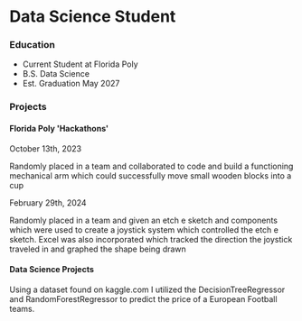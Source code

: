 # Data Science Student

### Education
- Current Student at Florida Poly
- B.S. Data Science
- Est. Graduation May 2027

### Projects
#### Florida Poly 'Hackathons'
October 13th, 2023

 Randomly placed in a team and collaborated to code and build a functioning mechanical arm which could successfully
move small wooden blocks into a cup


February 29th, 2024

 Randomly placed in a team and given an etch e sketch and components which were used to create a joystick system 
which controlled the etch e sketch. Excel was also incorporated which tracked the direction the joystick traveled
in and graphed the shape being drawn

#### Data Science Projects
 Using a dataset found on kaggle.com I utilized the DecisionTreeRegressor and RandomForestRegressor to predict the price of a European Football teams.
 
